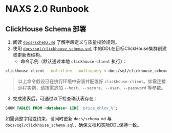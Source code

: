 # NAXS 2.0 Runbook

## ClickHouse Schema 部署

1. 阅读 [`docs/schema.md`](docs/schema.md) 了解字段定义与质量校验规则。
2. 使用 [`docs/sql/clickhouse_schema.sql`](docs/sql/clickhouse_schema.sql) 中的DDL在目标ClickHouse集群创建或更新表结构。
   - 命令示例（默认通过本地 `clickhouse-client` 执行）：

```bash
clickhouse-client --multiline --multiquery < docs/sql/clickhouse_schema.sql
```

> 以上命令假设已在执行环境中安装并配置好 `clickhouse-client`。如需连接远程实例，请按需追加 `--host`、`--secure`、`--user`、`--password` 等参数。

3. 完成建表后，可通过以下检查确认表存在：

```sql
SHOW TABLES FROM <database> LIKE 'price_ohlcv_%';
```

如需调整字段或约束，请同时更新 `docs/schema.md` 与 `docs/sql/clickhouse_schema.sql`，确保文档和实际DDL保持一致。
